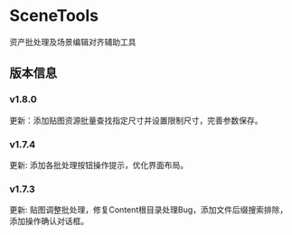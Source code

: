 # SceneTools

资产批处理及场景编辑对齐辅助工具

## 版本信息

### v1.8.0

更新：添加贴图资源批量查找指定尺寸并设置限制尺寸，完善参数保存。

### v1.7.4

更新: 添加各批处理按钮操作提示，优化界面布局。

### v1.7.3

更新: 贴图调整批处理，修复Content根目录处理Bug，添加文件后缀搜索排除，添加操作确认对话框。
